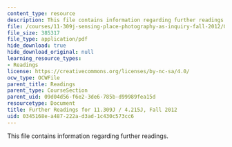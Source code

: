 ```yaml
---
content_type: resource
description: This file contains information regarding further readings.
file: /courses/11-309j-sensing-place-photography-as-inquiry-fall-2012/0345168ea487222ad3ad1c430c573cc6_MIT11_309JF12_furtherreads.pdf
file_size: 385317
file_type: application/pdf
hide_download: true
hide_download_original: null
learning_resource_types:
- Readings
license: https://creativecommons.org/licenses/by-nc-sa/4.0/
ocw_type: OCWFile
parent_title: Readings
parent_type: CourseSection
parent_uid: 09d04d56-f6e2-3de6-785b-d99989fea15d
resourcetype: Document
title: Further Readings for 11.309J / 4.215J, Fall 2012
uid: 0345168e-a487-222a-d3ad-1c430c573cc6
---
```

This file contains information regarding further readings.